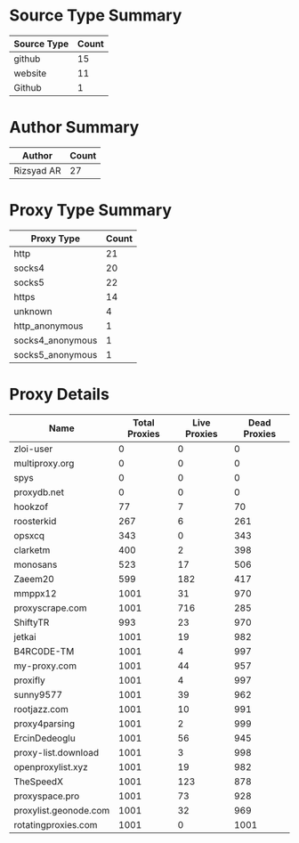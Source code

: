 # Source Type Summary

| Source Type | Count |
|-------------|-------|
| github | 15 |
| website | 11 |
| Github | 1 |


# Author Summary

| Author | Count |
|--------|-------|
| Rizsyad AR | 27 |


# Proxy Type Summary

| Proxy Type | Count |
|------------|-------|
| http | 21 |
| socks4 | 20 |
| socks5 | 22 |
| https | 14 |
| unknown | 4 |
| http_anonymous | 1 |
| socks4_anonymous | 1 |
| socks5_anonymous | 1 |


# Proxy Details

| Name | Total Proxies | Live Proxies | Dead Proxies |
|------|---------------|--------------|---------------|
| zloi-user | 0 | 0 | 0 |
| multiproxy.org | 0 | 0 | 0 |
| spys | 0 | 0 | 0 |
| proxydb.net | 0 | 0 | 0 |
| hookzof | 77 | 7 | 70 |
| roosterkid | 267 | 6 | 261 |
| opsxcq | 343 | 0 | 343 |
| clarketm | 400 | 2 | 398 |
| monosans | 523 | 17 | 506 |
| Zaeem20 | 599 | 182 | 417 |
| mmppx12 | 1001 | 31 | 970 |
| proxyscrape.com | 1001 | 716 | 285 |
| ShiftyTR | 993 | 23 | 970 |
| jetkai | 1001 | 19 | 982 |
| B4RC0DE-TM | 1001 | 4 | 997 |
| my-proxy.com | 1001 | 44 | 957 |
| proxifly | 1001 | 4 | 997 |
| sunny9577 | 1001 | 39 | 962 |
| rootjazz.com | 1001 | 10 | 991 |
| proxy4parsing | 1001 | 2 | 999 |
| ErcinDedeoglu | 1001 | 56 | 945 |
| proxy-list.download | 1001 | 3 | 998 |
| openproxylist.xyz | 1001 | 19 | 982 |
| TheSpeedX | 1001 | 123 | 878 |
| proxyspace.pro | 1001 | 73 | 928 |
| proxylist.geonode.com | 1001 | 32 | 969 |
| rotatingproxies.com | 1001 | 0 | 1001 |
